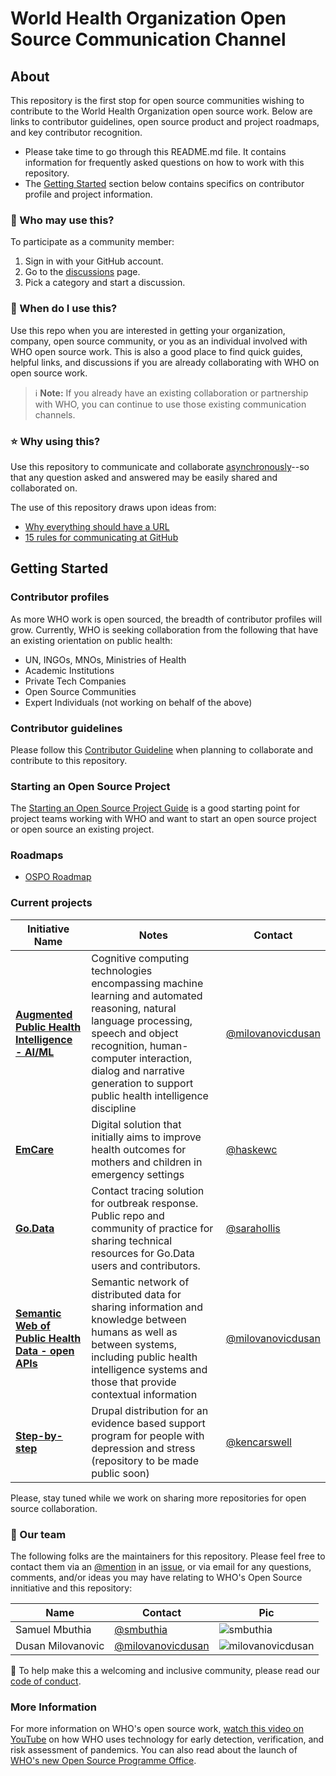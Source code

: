 # World Health Organization Open Source Communication Channel 

## About 

This repository is the first stop for open source communities wishing to contribute to the World Health Organization open source work. Below are links to contributor guidelines, open source product and project roadmaps, and key contributor recognition. 

- Please take time to go through this README.md file. It contains information for frequently asked questions on how to work with this repository.
- The [Getting Started](#getting-started) section below contains specifics on contributor profile and project information.

### 👤 Who may use this? 

To participate as a community member:

1. Sign in with your GitHub account.
2. Go to the [discussions](https://github.com/WorldHealthOrganization/open-source-communication-channel/discussions) page.
3. Pick a category and start a discussion.

### 🤔 When do I use this? 

Use this repo when you are interested in getting your organization, company, open source community, or you as an individual involved with WHO open source work. This is also a good place to find quick guides, helpful links, and discussions if you are already collaborating with WHO on open source work.

> ℹ **Note:** If you already have an existing collaboration or partnership with WHO, you can continue to use those existing communication channels.

### ⭐️ Why using this? 

Use this repository to communicate and collaborate [asynchronously](https://ben.balter.com/2014/11/06/rules-of-communicating-at-github/#1-prefer-asynchronous-communication)--so that any question asked and answered may be easily shared and collaborated on.

The use of this repository draws upon ideas from:

- [Why everything should have a URL](https://ben.balter.com/2015/11/12/why-urls/)
- [15 rules for communicating at GitHub](https://ben.balter.com/2014/11/06/rules-of-communicating-at-github/)

## Getting Started 

### Contributor profiles 

As more WHO work is open sourced, the breadth of contributor profiles will grow. Currently, WHO is seeking collaboration from the following that have an existing orientation on public health:

- UN, INGOs, MNOs, Ministries of Health
- Academic Institutions
- Private Tech Companies
- Open Source Communities
- Expert Individuals (not working on behalf of the above)

### Contributor guidelines 

Please follow this [Contributor Guideline](CONTRIBUTING.md) when planning to collaborate and contribute to this repository.

### Starting an Open Source Project 

 The [Starting an Open Source Project Guide](docs/guidance/starting_open_source_project.md) is a good starting point for project teams working with WHO and want to start an open source project or open source an existing project.

### Roadmaps 

- [OSPO Roadmap](https://github.com/WorldHealthOrganization/open-source-communication-channel/projects/3)

### Current projects 

Initiative Name | Notes | Contact
------------    | ----- | -----
**[Augmented Public Health Intelligence - AI/ML](https://portal.who.int/eios/Login?returnurl=%2feios%2f)** | Cognitive computing technologies encompassing machine learning and automated reasoning, natural language processing, speech and object recognition, human-computer interaction, dialog and narrative generation to support public health intelligence discipline | [@milovanovicdusan](https://github.com/milovanovicdusan)
**[EmCare](https://argusgit.argusoft.com/who-public/emcare/-/blob/developer/README.md)** | Digital solution that initially aims to improve health outcomes for mothers and children in emergency settings | [@haskewc](https://github.com/haskewc)
**[Go.Data](https://github.com/WorldHealthOrganization/godata)** | Contact tracing solution for outbreak response. Public repo and community of practice for sharing technical resources for Go.Data users and contributors. | [@sarahollis](https://github.com/sarahollis)
**[Semantic Web of Public Health Data - open APIs](https://www.epi-brain.com/)** | Semantic network of distributed data for sharing information and knowledge between humans as well as between systems, including public health intelligence systems and those that provide contextual information | [@milovanovicdusan](https://github.com/milovanovicdusan)
**[Step-by-step](https://github.com/WorldHealthOrganization/step-by-step-digital)** | Drupal distribution for an evidence based support program for people with depression and stress (repository to be made public soon) | [@kencarswell](https://github.com/kencarswell)

Please, stay tuned while we work on sharing more repositories for open source collaboration.

### 👥 Our team 

The following folks are the maintainers for this repository. Please feel free to contact them via an [@mention](https://docs.github.com/github/writing-on-github/basic-writing-and-formatting-syntax#mentioning-people-and-teams) in an [issue](https://github.com/WorldHealthOrganization/open-source-communication-channel/issues/new), or via email for any questions, comments, and/or ideas you may have relating to WHO's Open Source innitiative and this repository:

| Name              | Contact    | Pic                           
| --------------    | ---------- | ----------------------------- 
| Samuel Mbuthia    | [@smbuthia](https://github.com/smbuthia) | ![smbuthia][smbuthia]
| Dusan Milovanovic | [@milovanovicdusan](https://github.com/milovanovicdusan) | ![milovanovicdusan][milovanovicdusan]       
 

[smbuthia]: https://avatars.githubusercontent.com/u/1491710?s=100
[milovanovicdusan]: https://avatars.githubusercontent.com/milovanovicdusan?s=100

💖 To help make this a welcoming and inclusive community, please read our [code of conduct](https://github.com/WorldHealthOrganization/open-source-communication-channel/blob/main/CODE_OF_CONDUCT.md).


### More Information 

For more information on WHO's open source work, [watch this video on YouTube](https://www.youtube.com/watch?v=clm5Ee6O_4o) on how WHO uses technology for early detection, verification, and risk assessment of pandemics. You can also read about the launch of [WHO's new Open Source Programme Office](https://socialimpact.github.com/insights/world-health-organization-OSPO-launch/).
